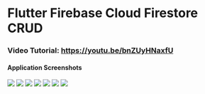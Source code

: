 # Flutter Firebase Cloud Firestore CRUD
### Video Tutorial: https://youtu.be/bnZUyHNaxfU
#### Application Screenshots


<img src="https://github.com/SoniBhanu/flutter_fbfirestore_crud/tree/main/screenshots/1.jpg" /> 
<img src="https://github.com/SoniBhanu/flutter_fbfirestore_crud/tree/main/screenshots/2.jpg" />  
<img src="https://github.com/SoniBhanu/flutter_fbfirestore_crud/tree/main/screenshots/3.jpg" />  
<img src="https://github.com/SoniBhanu/flutter_fbfirestore_crud/tree/main/screenshots/4.jpg" />  
<img src="https://github.com/SoniBhanu/flutter_fbfirestore_crud/tree/main/screenshots/CRUD.png" />  
<img src="https://github.com/SoniBhanu/flutter_fbfirestore_crud/tree/main/screenshots/Email.png" />  

<img src="https://github.com/geekyshow1/flutter_fbfirestore_crud/blob/master/screenshots/3.png" />
